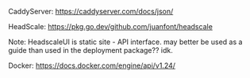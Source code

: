 
CaddyServer:
https://caddyserver.com/docs/json/

HeadScale:
https://pkg.go.dev/github.com/juanfont/headscale

Note: HeadscaleUI is static site - API interface. may better be used as a guide than used in the deployment package??  idk.  

Docker:
https://docs.docker.com/engine/api/v1.24/

